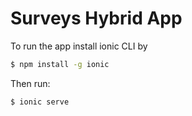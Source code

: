 Surveys Hybrid App
=====================

To run the app install ionic CLI by

```bash
$ npm install -g ionic
```

Then run:

```bash
$ ionic serve
```
